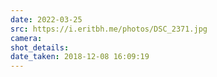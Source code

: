 ```yaml
---
date: 2022-03-25
src: https://i.eritbh.me/photos/DSC_2371.jpg
camera:
shot_details:
date_taken: 2018-12-08 16:09:19
---
```

